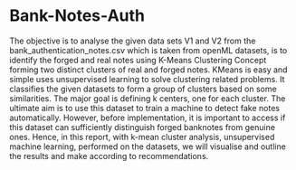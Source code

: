 # Bank-Notes-Auth

The objective is to analyse the given data sets 
V1 and V2 from the bank_authentication_notes.csv 
which is taken from openML datasets, is to identify the 
forged and real notes using K-Means Clustering Concept 
forming two distinct clusters of real and forged notes. KMeans is easy and simple uses unsupervised learning to 
solve clustering related problems. It classifies the given 
datasets to form a group of clusters based on some 
similarities. The major goal is defining k centers, one for 
each cluster. The ultimate aim is to use this dataset to 
train a machine to detect fake notes automatically. 
However, before implementation, it is important to 
access if this dataset can sufficiently distinguish forged 
banknotes from genuine ones. Hence, in this report, with 
k-mean cluster analysis, unsupervised machine learning, 
performed on the datasets, we will visualise and outline 
the results and make according to recommendations.
